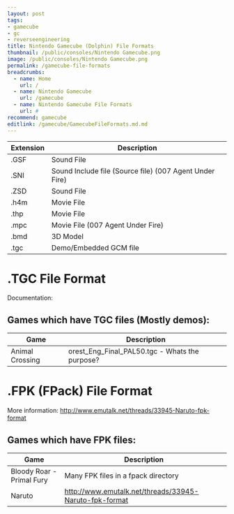 ```yaml
---
layout: post
tags: 
- gamecube
- gc
- reverseengineering
title: Nintendo Gamecube (Dolphin) File Formats
thumbnail: /public/consoles/Nintendo Gamecube.png
image: /public/consoles/Nintendo Gamecube.png
permalink: /gamecube-file-formats
breadcrumbs:
  - name: Home
    url: /
  - name: Nintendo Gamecube
    url: /gamecube
  - name: Nintendo Gamecube File Formats
    url: #
recommend: gamecube
editlink: /gamecube/GamecubeFileFormats.md.md
---
```


Extension | Description
--- | ---
.GSF | Sound File
.SNI | Sound Include file (Source file) (007 Agent Under Fire)
.ZSD | Sound File
.h4m | Movie File
.thp | Movie File
.mpc | Movie File (007 Agent Under Fire)
.bmd | 3D Model
.tgc | Demo/Embedded GCM file

# .TGC File Format
Documentation: 

## Games which have TGC files (Mostly demos):

Game | Description
--- | ---
Animal Crossing | orest_Eng_Final_PAL50.tgc - Whats the purpose?

# .FPK (FPack) File Format
More information: http://www.emutalk.net/threads/33945-Naruto-fpk-format

## Games which have FPK files:

Game | Description
--- | ---
Bloody Roar - Primal Fury | Many FPK files in a fpack directory
Naruto | http://www.emutalk.net/threads/33945-Naruto-fpk-format
